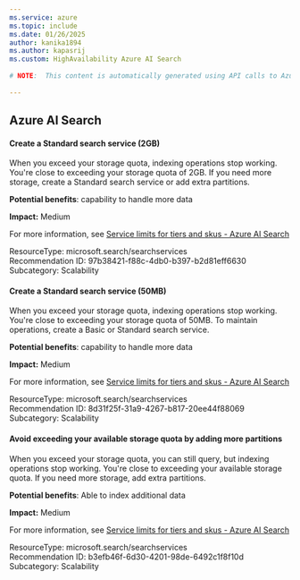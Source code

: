 ```yaml
---
ms.service: azure
ms.topic: include
ms.date: 01/26/2025
author: kanika1894
ms.author: kapasrij
ms.custom: HighAvailability Azure AI Search
  
# NOTE:  This content is automatically generated using API calls to Azure. Any edits made on these files will be overwritten in the next run of the script. 
  
---
```

  
## Azure AI Search  
  
<!--97b38421-f88c-4db0-b397-b2d81eff6630_begin-->

#### Create a Standard search service (2GB)  
  
When you exceed your storage quota, indexing operations stop working. You're close to exceeding your storage quota of 2GB. If you need more storage, create a Standard search service or add extra partitions.  
  
**Potential benefits**: capability to handle more data  

**Impact:** Medium
  
For more information, see [Service limits for tiers and skus - Azure AI Search ](https://aka.ms/azs/search-limits-quotas-capacity)  

ResourceType: microsoft.search/searchservices  
Recommendation ID: 97b38421-f88c-4db0-b397-b2d81eff6630  
Subcategory: Scalability

<!--97b38421-f88c-4db0-b397-b2d81eff6630_end-->

<!--8d31f25f-31a9-4267-b817-20ee44f88069_begin-->

#### Create a Standard search service (50MB)  
  
When you exceed your storage quota, indexing operations stop working. You're close to exceeding your storage quota of 50MB. To maintain operations, create a Basic or Standard search service.  
  
**Potential benefits**: capability to handle more data  

**Impact:** Medium
  
For more information, see [Service limits for tiers and skus - Azure AI Search ](https://aka.ms/azs/search-limits-quotas-capacity)  

ResourceType: microsoft.search/searchservices  
Recommendation ID: 8d31f25f-31a9-4267-b817-20ee44f88069  
Subcategory: Scalability

<!--8d31f25f-31a9-4267-b817-20ee44f88069_end-->

<!--b3efb46f-6d30-4201-98de-6492c1f8f10d_begin-->

#### Avoid exceeding your available storage quota by adding more partitions  
  
When you exceed your storage quota, you can still query, but indexing operations stop working. You're close to exceeding your available storage quota. If you need more storage, add extra partitions.  
  
**Potential benefits**: Able to index additional data  

**Impact:** Medium
  
For more information, see [Service limits for tiers and skus - Azure AI Search ](https://aka.ms/azs/search-limits-quotas-capacity)  

ResourceType: microsoft.search/searchservices  
Recommendation ID: b3efb46f-6d30-4201-98de-6492c1f8f10d  
Subcategory: Scalability

<!--b3efb46f-6d30-4201-98de-6492c1f8f10d_end-->

<!--articleBody-->
